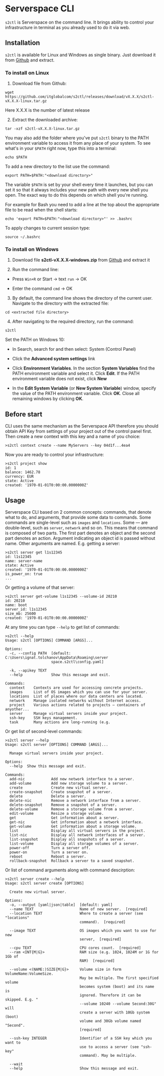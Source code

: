 # Serverspace CLI

`s2ctl` is Serverspace on the command line. It brings ability to control your infrastructure in terminal as you already used to do it via web.

## Installation

`s2ctl` is available for Linux and Windows as single binary. Just download it from [Github](https://github.com/itglobalcom/s2ctl/releases) and extract.

### To install on Linux

1. Download file from Github:

```
wget https://github.com/itglobalcom/s2ctl/releases/download/vX.X.X/s2ctl-vX.X.X-linux.tar.gz
```
Here X.X.X is the number of latest release

2. Extract the downloaded archive:

```
tar -xzf s2ctl-vX.X.X-linux.tar.gz
```
You may also add the folder where you've put `s2ctl` binary to the PATH environment variable to access it from any place of your system. To see what's in your `$PATH` right now, type this into a terminal:

```
echo $PATH
```
To add a new directory to the list use the command:

```
export PATH=$PATH:"<download directory>"
```
The variable `$PATH` is set by your shell every time it launches, but you can set it so that it always includes your new path with every new shell you open. The exact way to do this depends on which shell you're running.

For example for Bash you need to add a line at the top about the appropriate file to be read when the shell starts:

```
echo 'export PATH=$PATH:"<download directory>"' >> .bashrc
```
To apply changes to current session type:

```
source ~/.bashrc
```

### To install on Windows

1. Download file **s2ctl-vX.X.X-windows.zip** from [Github](https://github.com/itglobalcom/s2ctl/releases) and extract it

2. Run the command line:

- Press `Win+R` or Start → text `run` → OK

- Enter the command `cmd` → OK

3. By default, the command line shows the directory of the current user. Navigate to the directory with the extracted file:

```
cd <extracted file directory>
```

4. After navigating to the required directory, run the command:

```
s2ctl
```

Set the PATH on Windows 10:

- In Search, search for and then select: System (Control Panel)

- Click the **Advanced system settings** link

- Click **Environment Variables**. In the section **System Variables** find the PATH environment variable and select it. Click **Edit**. If the PATH environment variable does not exist, click **New**

- In the **Edit System Variable** (or **New System Variable**) window, specify the value of the PATH environment variable. Click **OK**. Close all remaining windows by clicking **OK**.


## Before start

CLI uses the same mechanism as the Serverspace API therefore you should obtain API Key from settings of your project out of the control panel first. Then create a new context with this key and a name of you choice:

```
>s2ctl context create --name MyServers --key 04d1f...4ea4
```

Now you are ready to control your infrastructure:

```
>s2ctl project show
id: 1
balance: 1462.78
currency: EUR
state: Active
created: '1970-01-01T0:00:00.0000000Z'
```

## Usage

Serverspace CLI based on 2 common concepts: commands, that denote what to do, and arguments, that provide some data to commands.
Some commands are single-level such as `images` and `locations`. Some — are double-level, such as `server`, `network` and so on. This means that command is composed of two parts. The first part denotes an object and the second part denotes an action. Argument indicating an object id is passed without name. Other arguments are named. E.g. getting a server:
```
>s2ctl server get l1s12345
id: l1s12345
name: server-name
state: Active
created: '1970-01-01T0:00:00.0000000Z'
is_power_on: true
...
```

Or getting a volume of that server:
```
>s2ctl server get-volume l1s12345 --volume-id 20210
id: 20210
name: boot
server_id: l1s12345
size_mb: 25600
created: '1970-01-01T0:00:00.0000000Z'
```

At any time you can type `--help` to get list of commands:
```
>s2ctl --help
Usage: s2ctl [OPTIONS] COMMAND [ARGS]...

Options:
  -c, --config PATH  [default: C:\Users\ignat.tolchanov\AppData\Roaming\server
                     space.s2ctl\config.yaml]

  -k, --apikey TEXT
  --help             Show this message and exit.

Commands:
  context    Contexts are used for accessing concrete projects.
  images     List of OS images which you can use for your server.
  locations  List of places where our data centers are located.
  network    Manage isolated networks without Internet access.
  project    Various actions related to projects — containers of anyother...
  server     Manage virtual servers inside your project.
  ssh-key    SSH keys management.
  task       Many actions are long-running (e.g.
```

Or get list of second-level commands:
```
>s2ctl server --help
Usage: s2ctl server [OPTIONS] COMMAND [ARGS]...

  Manage virtual servers inside your project.

Options:
  --help  Show this message and exit.

Commands:
  add-nic            Add new network interface to a server.
  add-volume         Add new storage volume to a server.
  create             Create new virtual server.
  create-snapshot    Create snapshot of a server.
  delete             Delete a server.
  delete-nic         Remove a network interface from a server.
  delete-snapshot    Remove a snapshot of a server.
  delete-volume      Remove a storage volume from a server.
  edit-volume        Resize a storage volume.
  get                Get information about a server.
  get-nic            Get information about a network interface.
  get-volume         Get information about a storage volume.
  list               Display all virtual servers in the project.
  list-nic           Display all network interfaces of a server.
  list-snapshot      Display all snapshots of a server.
  list-volume        Display all storage volumes of a server.
  power-off          Turn a server off.
  power-on           Turn a server on.
  reboot             Reboot a server.
  rollback-snapshot  Rollback a server to a saved snapshot.
```

Or list of command arguments along with command descirption:
```
>s2ctl server create --help
Usage: s2ctl server create [OPTIONS]

  Create new virtual server.

Options:
  -o, --output [yaml|json|table]  [default: yaml]
  --name TEXT                     Name of new server.  [required]
  --location TEXT                 Where to create a server (see "locations"
                                  command).  [required]

  --image TEXT                    OS images which you want to use for new
                                  server,  [required]

  --cpu TEXT                      CPU cores count.  [required]
  --ram <INT{M|G}>                RAM size (e.g. 1024, 1024M or 1G for 1Gb of
                                  RAM)  [required]

  --volume <(NAME:)SIZE{M|G}>     Volume size in form VolumeName:VolumeSize.
                                  May be multiple. The first specified volume
                                  becomes system (boot) and its name is
                                  ignored. Therefore it can be skipped. E.g. "
                                  --volume 10240 --volume Second:30G" will
                                  create a server with 10Gb system (boot)
                                  volume and 30Gb volume named "Second".
                                  [required]

  --ssh-key INTEGER               Identifier of a SSH key which you want to
                                  use to access a server (see "ssh-key"
                                  command). May be multiple.

  --wait
  --help                          Show this message and exit.
```
